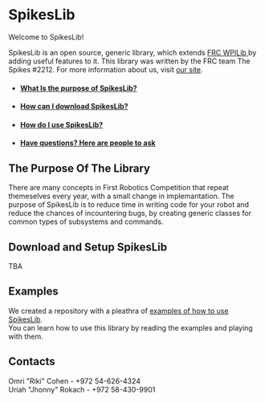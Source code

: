 # SpikesLib
Welcome to SpikesLib!

SpikesLib is an open source, generic library, which extends <a href='https://github.com/wpilibsuite/allwpilib'> FRC WPILib </a> by adding useful features to it.
This library was written by the FRC team The Spikes #2212. For more information about us, visit <a href='http://www.spikes2212.com/'> our site</a>.

* ####  <a href='#Purpose'>What Is the purpose of SpikesLib?</a>
* ####  <a href='#Download&Setup'>How can I download SpikesLib?</a>
* ####  <a href='#Exmps'>How do I use SpikesLib?</a>
* ####  <a href='#Contacts'>Have questions? Here are people to ask</a>

## <a name = 'Purpose'> The Purpose Of The Library 
There are many concepts in First Robotics Competition that repeat themeselves every year, with a small change in implemantation. The purpose of SpikesLib is to reduce time in writing code for your robot and reduce the chances of incountering bugs, by creating generic classes for common types of subsystems and commands.
  
## <a name = 'Download&Setup'> Download and Setup SpikesLib </a>
TBA

## <a name = 'Exmps'> Examples </a>
We created a repository with a pleathra of <a href='https://github.com/Spikes-2212-Programming-Guild/Spikes-Lib-Example'> examples of how to use SpikesLib</a>. <br/>
You can learn how to use this library by reading the examples and playing with them.

## <a name = 'Contacts'> Contacts </a>
Omri "Riki" Cohen - +972 54-626-4324 <br/>
Uriah "Jhonny" Rokach - +972 58-430-9901
